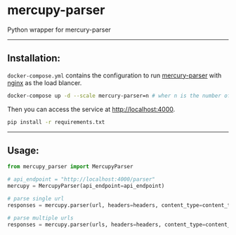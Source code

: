 # mercupy-parser
Python wrapper for mercury-parser

---

## Installation:
`docker-compose.yml` contains the configuration to run [mercury-parser](https://github.com/postlight/mercury-parser) with [nginx](https://www.nginx.com/) as the load blancer.

```bash
docker-compose up -d --scale mercury-parser=n # wher n is the number of instances of mercury-parser
```
Then you can access the service at [http://localhost:4000](http://localhost:4000).

```bash
pip install -r requirements.txt
```

---

## Usage:
```python
from mercupy_parser import MercupyParser

# api_endpoint = "http://localhost:4000/parser"
mercupy = MercupyParser(api_endpoint=api_endpoint)

# parse single url
responses = mercupy.parser(url, headers=headers, content_type=content_type)

# parse multiple urls
responses = mercupy.parser(urls, headers=headers, content_type=content_type)
```
